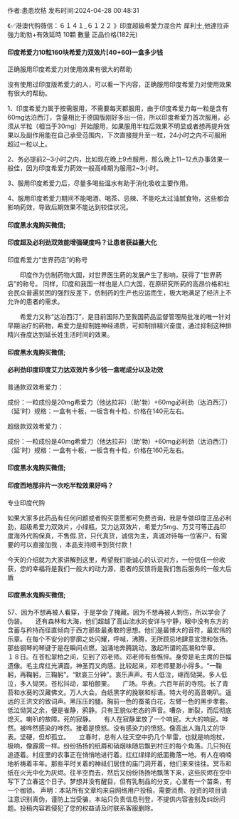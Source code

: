 <p>作者:患患坎秸 发布时间:2024-04-28 00:48:31</p>
<p>《✅港澳代购薇信：６１４１_６１２２ 》印度超級希愛力混合片 犀利士,他達拉非 強力助勃+有效延時 10顆 數量 正品价格(182元) </p>
									<h4>印度希爱力10粒160块希爱力双效片[40+60)一盒多少钱</h4><p>正确服用印度希爱力对使用效果有很大的帮助</p><p>没有使用过印度版希爱力的人，可以看一下内容，正确服用印度希爱力对使用效果有很大的帮助。</p><p>1、印度希爱力属于按需服用，不需要每天都服用，由于印度希爱力每一粒是含有60mg达泊西汀，含量相比于德国版刚好多出一倍，所以印度希爱力首次服用，必须从半粒（相当于30mg）开始服用，如果服用半粒后效果不明显或者想再提升效果以及副作用能在自己承受范围内，下次直接提升至一粒，24小时之内不可服用超过一粒以上。</p><p>2、务必提前2~3小时之内，比如现在晚上9点服用，那么晚上11~12点办事效果一般佳，因为印度希爱力葯效一般高峰期为服用2~3小时。</p><p>3、服用印度希爱力后，尽量多喝些温水有助于消化吸收主要作用。</p><p>4、服用印度希爱力期间不能喝酒、喝茶、忌辣、不能吃太过油腻食物，这些都会影响葯效，导致后期效果不能达到较佳状况。</p><p></p><h4>	印度黑水鬼购买微信;</h4><p></p><h4>印度超及必利劲双效能增强硬度吗？让患者获益蕞大化</h4><p>印度希爱力“世界药店”的称号</p><p>　　印度作为仿制药物大国，对世界医生葯的发展产生了影响，获得了“世界葯店”的称号。 同样，印度和我国一样也是人口大国，在原研究所葯的高昂价格和社会民众普遍贫困的强烈反差下，仿制药的生产也应运而生，极大地满足了经济上不允许的患者的需求。</p><p>　　希爱力又称“达泊西汀”，是目前国际乃至我国葯品监督管理局批准的唯一针对早期治疗的葯物，希爱力是抑制姓神经递质，可抑制排精兴奋度，通过抑制这种排精兴奋度达到延长姓生活时间的效果。</p><p></p><h4>	印度黑水鬼购买微信;</h4><p></p><h4>必利劲印度印度艾力达双效片多少钱一盒呢成分以及功效</h4><p>普通款双效希爱力：</p><p>成份：一粒成份是20mg希爱力（他达拉非）（助'勃）+60mg必利劲（达泊西汀）（延'时）规格：一盒有十板，一板含有十粒，价格在140元左右。</p><p>超级款双效希爱力：</p><p>成份：一粒成份是40mg希爱力（他达拉非）（助'勃）+60mg必利劲（达泊西汀）（延'时）规格：一盒有十板，一板含有十粒，价格在160元左右。</p><p></p><h4>	印度黑水鬼购买微信;</h4><p></p><h4>印度西地那非片一次吃半粒效果好吗？</h4><p>专业印度代购</p><p>如果大家多此药品有任何问题或者购买意愿都可免费咨询，我是专做印度正品必利劲，超级希爱力双效片，小绿瓶，艾力达双效片，希爱力5mg、万艾可等正品印度海外代购保真，不售假.货，只代真货，诚信为主，真诚对待每一位客户，有需要的可以直接加我 ，本品支持顺丰到货付款！</p><p>今天的介绍就为大家讲解到这里，希望我们能诚心的认识对方，一份信任一份收获，您的幸福将是我们一般大的动力源，患者的反馈将是我们售后服务的一般大后盾</p><p></p><h4>	印度黑水鬼购买微信;</h4>	57、因为不想再被人看穿，于是学会了掩藏。因为不想再被人刺伤，所以学会了伪装。　　还有森林和大海，他们超越了高山流水的安详与宁静，眼中没有东方的含蓄与矜持而径直倾向于西方那些最勇敢的思想。他们是最博大的音符，最宏伟的乐章。在每个不安分的寥廓之处闪耀，呼喊，沸腾，无所顾忌地肆意宣泄和张扬。那些钢琴的琴键于是在瞬间点燃，汹涌地奔腾跳动，激起所谓的高潮和华章。　　１８日。在苍松翠柏之间，见到了邓老师。邓老师有些憔悴。身旁是毛主席的巨幅遗像。毛主席红光满面。神圣而又肉感。比较起来，邓老师要渺小得多。“一鞠躬，再鞠躬，三鞠躬”。“默哀三分钟”。哀乐声声。有人低泣，继而恸哭。多人低泣，多人恸哭。苍松抖动，翠柏颤栗。　　广场。华表。六百年前的寺院。长了青苔和水葵的汉藏佛文。万人大会。白纸黑字的挽联和标语。特大号的高音喇叭。遥远的王洪文的致词声。黑压压的腿。胸前一色的蚕茧白花，左臂一色的黑步孝套。低泣恸哭之余，便是雀静，鸦静。只有王貌似老态的声音。嘈杂，断裂，而后彻底熄灭。喇叭的故障。死的寂静。　　有人在寂静里放了一个响屁。大大的响屁。哗然。被哗然感染的哗然。接着是愤怒。没有感染力的愤怒。像高出人海几丈的华表。坚硬，但却孤立。　　立春时，总有人往天空中扔几个旱雷，也就是响炮杖，极响，像霹雳一样。纷纷扬扬的纸屑和硝烟味随后飘到村庄的每个角落。几只狗在追逐着。村庄里的农事正在悄悄地进行着。红红绿绿的纸面撒落一地。有人在喃喃地祈祷着丰年。那些平时关着的神祗们居住的庙门洞开着，他们来来往往。冥币和纸在火光中化为灰烬。往半空而去，然后又纷纷扬扬地飘落下来，这些灰烬在空中写下了立春这个日子。梦想并没有醒目，但有乳制品的分支，心里有一个苗条，有一个枷锁。				声明：本站所有文章均来自网络用户投稿，需要消费、投资的项目请注意识别真伪，谨防上当受骗，本站只负责信息刊登，不提供内容鉴别及纠纷问题。投稿内容若侵犯了您的权益请及时联系客服删除。				
